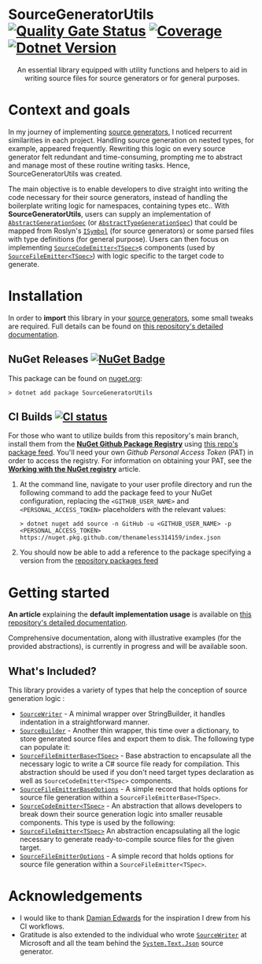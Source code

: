 # **SourceGeneratorUtils** [![Quality Gate Status](https://sonarcloud.io/api/project_badges/measure?project=thenameless314159_SourceGeneratorUtils&metric=alert_status)](https://sonarcloud.io/summary/new_code?id=thenameless314159_SourceGeneratorUtils) [![Coverage](https://sonarcloud.io/api/project_badges/measure?project=thenameless314159_SourceGeneratorUtils&metric=coverage)](https://sonarcloud.io/summary/new_code?id=thenameless314159_SourceGeneratorUtils) [![Dotnet Version](https://img.shields.io/badge/dotnet-netstandard2.0-blue)](https://learn.microsoft.com/fr-fr/dotnet/standard/net-standard?tabs=net-standard-2-0)

<p align="center">An essential library equipped with utility functions and helpers to aid in writing source files for source generators or for general purposes.</p>

# Context and goals

In my journey of implementing [source generators](https://learn.microsoft.com/en-us/dotnet/csharp/roslyn-sdk/source-generators-overview), I noticed recurrent similarities in each project. Handling source generation on nested types, for example, appeared frequently. Rewriting this logic on every source generator felt redundant and time-consuming, prompting me to abstract and manage most of these routine writing tasks. Hence, SourceGeneratorUtils was created. 

The main objective is to enable developers to dive straight into writing the code necessary for their source generators, instead of handling the boilerplate writing logic for namespaces, containing types etc.. With **SourceGeneratorUtils**, users can supply an implementation of [`AbstractGenerationSpec`](https://github.com/thenameless314159/SourceGeneratorUtils/blob/main/src/SourceGeneratorUtils/AbstractGenerationSpec.cs) (or [`AbstractTypeGenerationSpec`](https://github.com/thenameless314159/SourceGeneratorUtils/blob/main/src/SourceGeneratorUtils/AbstractTypeGenerationSpec.cs)) that could be mapped from Roslyn's [`ISymbol`](https://learn.microsoft.com/en-us/dotnet/api/microsoft.codeanalysis.isymbol?view=roslyn-dotnet-4.6.0) (for source generators) or some parsed files with type definitions (for general purpose). Users can then focus on implementing [`SourceCodeEmitter<TSpec>`](https://github.com/thenameless314159/SourceGeneratorUtils/blob/main/src/SourceGeneratorUtils/SourceCodeEmitter.cs)s components (used by [`SourceFileEmitter<TSpec>`](https://github.com/thenameless314159/SourceGeneratorUtils/blob/main/src/SourceGeneratorUtils/SourceFileEmitter.cs)) with logic specific to the target code to generate.

# Installation
In order to **import** this library in your [source generators](https://learn.microsoft.com/en-us/dotnet/csharp/roslyn-sdk/source-generators-overview), some small tweaks are required. Full details can be found on [this repository's detailed documentation](https://thenameless314159.github.io/SourceGeneratorUtils/articles/install.html).

## NuGet Releases [![NuGet Badge](https://buildstats.info/nuget/SourceGeneratorUtils)](https://www.nuget.org/packages/SourceGeneratorUtils/)

This package can be found on [nuget.org](https://www.nuget.org/packages/SourceGeneratorUtils):

``` console
> dotnet add package SourceGeneratorUtils
```

## CI Builds [![CI status](https://github.com/thenameless314159/SourceGeneratorUtils/actions/workflows/ci.yml/badge.svg)](https://github.com/thenameless314159/SourceGeneratorUtils/actions/workflows/ci.yml)
For those who want to utilize builds from this repository's main branch, install them from the [**NuGet Github Package Registry**](https://docs.github.com/en/enterprise-server@3.8/packages/working-with-a-github-packages-registry/working-with-the-nuget-registry) using [this repo's package feed](https://github.com/thenameless314159/SourceGeneratorUtils/pkgs/nuget/SourceGeneratorUtils). 
You'll need your own *Github Personal Access Token* (PAT) in order to access the registry. For information on obtaining your PAT, see the [**Working with the NuGet registry**](https://docs.github.com/en/enterprise-server@3.8/packages/working-with-a-github-packages-registry/working-with-the-nuget-registry#installing-a-package) article.

1. At the command line, navigate to your user profile directory and run the following command to add the package feed to your NuGet configuration, replacing the `<GITHUB_USER_NAME>` and `<PERSONAL_ACCESS_TOKEN>` placeholders with the relevant values:
    ``` shell
    > dotnet nuget add source -n GitHub -u <GITHUB_USER_NAME> -p <PERSONAL_ACCESS_TOKEN> https://nuget.pkg.github.com/thenameless314159/index.json
    ```
2. You should now be able to add a reference to the package specifying a version from the [repository packages feed](https://github.com/thenameless314159/SourceGeneratorUtils/pkgs/nuget/SourceGeneratorUtils)

# Getting started

**An article** explaining the **default implementation usage** is available on [this repository's detailed documentation](https://thenameless314159.github.io/SourceGeneratorUtils/articles/usage.html).

Comprehensive documentation, along with illustrative examples (for the provided abstractions), is currently in progress and will be available soon.

## What's Included?
This library provides a variety of types that help the conception of source generation logic :

- [`SourceWriter`](https://github.com/thenameless314159/SourceGeneratorUtils/blob/main/src/SourceGeneratorUtils/SourceWriter.cs) - A minimal wrapper over StringBuilder, it handles indentation in a straightforward manner.
- [`SourceBuilder`](https://github.com/thenameless314159/SourceGeneratorUtils/blob/main/src/SourceGeneratorUtils/SourceBuilder.cs) - Another thin wrapper, this time over a dictionary, to store generated source files and export them to disk. The following type can populate it:
- [`SourceFileEmitterBase<TSpec>`](https://github.com/thenameless314159/SourceGeneratorUtils/blob/main/src/SourceGeneratorUtils/SourceFileEmitterBase.cs) - Base abstraction to encapsulate all the necessary logic to write a C# source file ready for compilation. This abstraction should be used if you don't need target types declaration as well as `SourceCodeEmitter<TSpec>` components.
- [`SourceFileEmitterBaseOptions`](https://github.com/thenameless314159/SourceGeneratorUtils/blob/main/src/SourceGeneratorUtils/SourceFileEmitterBaseOptions.cs) - A simple record that holds options for source file generation within a `SourceFileEmitterBase<TSpec>`.
- [`SourceCodeEmitter<TSpec>`](https://github.com/thenameless314159/SourceGeneratorUtils/blob/main/src/SourceGeneratorUtils/SourceCodeEmitter.cs) - An abstraction that allows developers to break down their source generation logic into smaller reusable components. This type is used by the following:
- [`SourceFileEmitter<TSpec>`](https://github.com/thenameless314159/SourceGeneratorUtils/blob/main/src/SourceGeneratorUtils/SourceFileEmitter.cs) An abstraction encapsulating all the logic necessary to generate ready-to-compile source files for the given target.
- [`SourceFileEmitterOptions`](https://github.com/thenameless314159/SourceGeneratorUtils/blob/main/src/SourceGeneratorUtils/SourceFileEmitterOptions.cs) - A simple record that holds options for source file generation within a `SourceFileEmitter<TSpec>`.

# Acknowledgements
- I would like to thank [Damian Edwards](https://github.com/DamianEdwards) for the inspiration I drew from his CI workflows.
- Gratitude is also extended to the individual who wrote [`SourceWriter`](https://github.com/dotnet/runtime/blob/main/src/libraries/System.Text.Json/gen/Helpers/SourceWriter.cs) at Microsoft and all the team behind the [`System.Text.Json`](https://github.com/dotnet/runtime/tree/main/src/libraries/System.Text.Json/gen) source generator.
